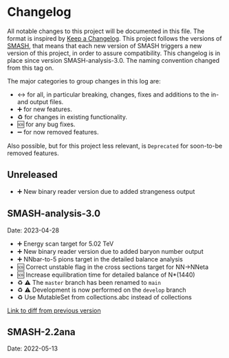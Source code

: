 # Changelog


All notable changes to this project will be documented in this file. The format is inspired by [Keep a Changelog](https://keepachangelog.com/en/1.0.0/). This project follows the versions of [SMASH](https://github.com/smash-transport/smash), that means that each new version of SMASH triggers a new version of this project, in order to assure compatibility.
This changelog is in place since version SMASH-analysis-3.0. The naming convention changed from this tag on.

The major categories to group changes in this log are:

* :left_right_arrow: for all, in particular breaking, changes, fixes and additions to the in- and output files.
* :heavy_plus_sign: for new features.
* :recycle: for changes in existing functionality.
* :sos: for any bug fixes.
* :heavy_minus_sign: for now removed features.


Also possible, but for this project less relevant, is `Deprecated` for soon-to-be removed features.


## Unreleased
* :heavy_plus_sign: New binary reader version due to added strangeness output

## SMASH-analysis-3.0
Date: 2023-04-28

* :heavy_plus_sign: Energy scan target for 5.02 TeV
* :heavy_plus_sign: New binary reader version due to added baryon number output
* :heavy_plus_sign: NNbar-to-5 pions target in the detailed balance analysis
* :sos: Correct unstable flag in the cross sections target for NN->NNeta
* :sos: Increase equilibration time for detailed balance of N*(1440)
* :recycle: ⚠️ The `master` branch has been renamed to `main`
* :recycle: ⚠️ Development is now performed on the `develop` branch
* :recycle: Use MutableSet from collections.abc instead of collections

[Link to diff from previous version](https://github.com/smash-transport/smash-analysis/compare/SMASH-2.2ana...SMASH-analysis-3.0)

## SMASH-2.2ana
Date: 2022-05-13
